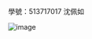 學號：513717017 沈佩如

![image](https://github.com/user-attachments/assets/1e799e75-ba99-44fa-b750-df367718dfae)
